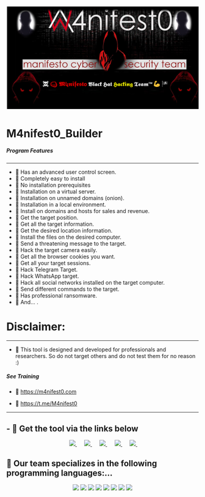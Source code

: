 # ![Locations](https://github.com/M4nifest0/M4nifest0_WhatsApp/blob/master/s.png) 

# M4nifest0_Builder

##### Program Features
----------------------
- 📌 Has an advanced user control screen.
- 📌 Completely easy to install
- 📌 No installation prerequisites
- 📌 Installation on a virtual server.
- 📌 Installation on unnamed domains (onion).
- 📌 Installation in a local environment.
- 📌 Install on domains and hosts for sales and revenue.
- 📌 Get the target position.
- 📌 Get all the target information.
- 📌 Get the desired location information.
- 📌 Install the files on the desired computer.
- 📌 Send a threatening message to the target.
- 📌 Hack the target camera easily.
- 📌 Get all the browser cookies you want.
- 📌 Get all your target sessions.
- 📌 Hack Telegram Target.
- 📌 Hack WhatsApp target.
- 📌 Hack all social networks installed on the target computer.
- 📌 Send different commands to the target.
- 📌 Has professional ransomware.
- 📌 And... .

# Disclaimer:
----------------------
- 📌 This tool is designed and developed for professionals and researchers. So do not target others and do not test them for no reason :)

##### See Training 

- 🔞 https://m4nifest0.com

- 🔞 https://t.me/M4nifest0

----------------------

<h2>- 📌 Get the tool via the links below</h2>
<p align="center">	
</a>&nbsp;&nbsp;&nbsp;&nbsp;
	<a href="https://t.me/M4nifest0">
		<img src="https://img.shields.io/badge/Telegram-%23000000.svg?&style=for-the-badge&logo=Telegram&logoColor=white" />
	</a>&nbsp;&nbsp;&nbsp;&nbsp;
	<a href="https://www.instagram.com/_m4nifest0_/">
		<img src="https://img.shields.io/badge/instagram-%23E4405F.svg?&style=for-the-badge&logo=instagram&logoColor=white" />
	</a>&nbsp;&nbsp;&nbsp;&nbsp;
	<a href="https://www.youtube.com/c/cybermonitoringhack4lx">
		<img src="https://img.shields.io/badge/youtube-%23FF0000.svg?&style=for-the-badge&logo=youtube&logoColor=white" />
	</a>&nbsp;&nbsp;&nbsp;&nbsp;
	<a href="https://twitter.com/_M4nifest0_">
		<img src="https://img.shields.io/badge/twitter-%231DA1F2.svg?&style=for-the-badge&logo=twitter&logoColor=white" />
	</a>&nbsp;&nbsp;&nbsp;&nbsp;
	<a href="https://m4nifest0.com">
		<img src="https://img.shields.io/badge/WebSite-%234A154B.svg?&style=for-the-badge&logo=slack&logoColor=white" />
	</a>&nbsp;&nbsp;&nbsp;&nbsp;
</p>

<h2>📌 Our team specializes in the following programming languages:...</h2>
<p align="center">	
	<img src="https://img.shields.io/badge/node.js%20-%2343853D.svg?&style=for-the-badge&logo=node.js&logoColor=white" />
        <img src="https://img.shields.io/badge/python%20-%2314354C.svg?&style=for-the-badge&logo=python&logoColor=white" />
	<img src="https://img.shields.io/badge/c%23%20-%23239120.svg?&style=for-the-badge&logo=c-sharp&logoColor=white" />
	<img src="https://img.shields.io/badge/java-%23ED8B00.svg?&style=for-the-badge&logo=java&logoColor=white" />
	<img src="https://img.shields.io/badge/php-%23777BB4.svg?&style=for-the-badge&logo=php&logoColor=white" />
	<img src="https://img.shields.io/badge/ruby-%23CC342D.svg?&style=for-the-badge&logo=ruby&logoColor=white" />
	<img src="https://img.shields.io/badge/perl-%2339457E.svg?&style=for-the-badge&logo=perl&logoColor=white" />
	<img src="https://img.shields.io/badge/c++%20-%2300599C.svg?&style=for-the-badge&logo=c%2B%2B&logoColor=white" />
</p>

